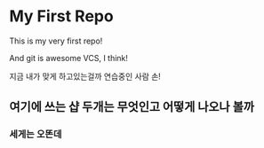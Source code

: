 # My First Repo

This is my very first repo!

And git is awesome VCS, I think!

지금 내가 맞게 하고있는걸까 
연습중인 사람 손!

## 여기에 쓰는 샵 두개는 무엇인고 어떻게 나오나 볼까 

### 세게는 오똔데

